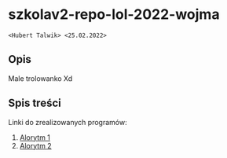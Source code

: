 # szkolav2-repo-lol-2022-wojma
`<Hubert Talwik> <25.02.2022>`

## Opis

Male trolowanko Xd

## Spis treści

Linki do zrealizowanych programów:

1. [Alorytm 1](/Liczby-pierwsze/Liczby-pierwsze.cpp)
2. [Alorytm 2](https://creepypasta.fandom.com/pl/wiki/Wstrz%C4%85saj%C4%85ce_pochodzenie_mema_Trollface)


